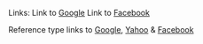 Links:
Link to [Google](http://google.com)
Link to [Facebook](http://facebook.com "this is a title")

Reference type links to [Google][1], [Yahoo][2] & [Facebook][3]

[1]: http://google.com/ "Google"
[2]: http://yahoo.com/ "Yahoo"
[3]: http://facebook.com/ "Facebook"